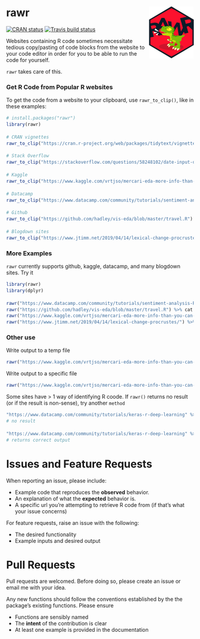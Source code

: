
# rawr <a href='https://github.com/stevecondylios/rawr'><img src='man/figures/rawr.png' align="right" height="139" /></a>

[![CRAN
status](https://www.r-pkg.org/badges/version/rawr)](https://cran.r-project.org/package=rawr)
[![Travis build
status](https://travis-ci.org/stevecondylios/rawr.svg?branch=master)](https://travis-ci.org/stevecondylios/rawr)
<!-- badges: end -->

Websites containing R code sometimes necessitate tedious copy/pasting of
code blocks from the website to your code editor in order for you to be
able to run the code for yourself.

`rawr` takes care of this.

### Get R Code from Popular R websites

To get the code from a website to your clipboard, use `rawr_to_clip()`,
like in these examples:

``` r
# install.packages("rawr")
library(rawr)

# CRAN vignettes
rawr_to_clip("https://cran.r-project.org/web/packages/tidytext/vignettes/topic_modeling.html")

# Stack Overflow
rawr_to_clip("https://stackoverflow.com/questions/58248102/date-input-dt-r-shiny")

# Kaggle
rawr_to_clip("https://www.kaggle.com/vrtjso/mercari-eda-more-info-than-you-can-imagine")

# Datacamp
rawr_to_clip("https://www.datacamp.com/community/tutorials/sentiment-analysis-R")

# Github 
rawr_to_clip("https://github.com/hadley/vis-eda/blob/master/travel.R")

# Blogdown sites
rawr_to_clip("https://www.jtimm.net/2019/04/14/lexical-change-procrustes/")
```

### More Examples

`rawr` currently supports github, kaggle, datacamp, and many blogdown
sites. Try it

``` r
library(rawr)
library(dplyr)

rawr("https://www.datacamp.com/community/tutorials/sentiment-analysis-R") %>% cat
rawr("https://github.com/hadley/vis-eda/blob/master/travel.R") %>% cat
rawr("https://www.kaggle.com/vrtjso/mercari-eda-more-info-than-you-can-imagine") %>% cat
rawr("https://www.jtimm.net/2019/04/14/lexical-change-procrustes/") %>% cat
```

### Other use

Write output to a temp file

``` r
rawr("https://www.kaggle.com/vrtjso/mercari-eda-more-info-than-you-can-imagine", to_file=T)
```

Write output to a specific file

``` r
rawr("https://www.kaggle.com/vrtjso/mercari-eda-more-info-than-you-can-imagine", file_path="mynewfile.R")
```

Some sites have \> 1 way of identifying R coode. If `rawr()` returns no
result (or if the result is non-sense), try another `method`

``` r
"https://www.datacamp.com/community/tutorials/keras-r-deep-learning" %>% rawr %>% cat
# no result

"https://www.datacamp.com/community/tutorials/keras-r-deep-learning" %>% rawr(method = 2) %>% cat 
# returns correct output
```

# Issues and Feature Requests

When reporting an issue, please include:

  - Example code that reproduces the **observed** behavior.
  - An explanation of what the **expected** behavior is.
  - A specific url you’re attempting to retrieve R code from (if that’s
    what your issue concerns)

For feature requests, raise an issue with the following:

  - The desired functionality
  - Example inputs and desired output

# Pull Requests

Pull requests are welcomed. Before doing so, please create an issue or
email me with your idea.

Any new functions should follow the conventions established by the the
package’s existing functions. Please ensure

  - Functions are sensibly named
  - The **intent** of the contribution is clear
  - At least one example is provided in the documentation
